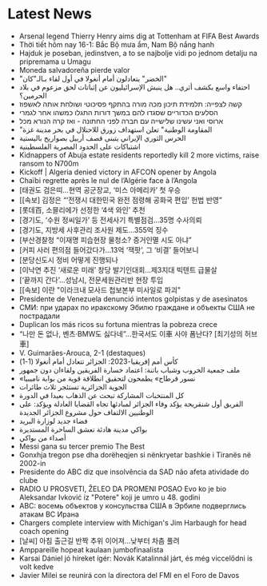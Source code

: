 # Latest News
-  Arsenal legend Thierry Henry aims dig at Tottenham at FIFA Best Awards
-  Thời tiết hôm nay 16-1: Bắc Bộ mưa ẩm, Nam Bộ nắng hanh
-  Hajduk je poseban, jedinstven, a to se najbolje vidi po jednom detalju na pripremama u Umagu
-  Moneda salvadoreña pierde valor
-  "الخضر" يتعادلون أمام أنغولا في أول لقاء بـالـ"كان"
-  احتفاء واسع بكشف أثري.. هل ينبش الإسرائيليون عن إثباتات لحق مزعوم في بلاد الحرمين؟
-  קשה לצפייה: תלמידת תיכון מכה מורה בהתקף פסיכוטי ושולחת אותה לאשפוז
-  הסלעים הכדוריים שסגדו להם במשך דורות התגלו כמשהו אחר לגמרי
-  ארוסי ואני עשינו שלישייה עם חברה לפני החתונה - ואז קרה הנורא מכל
-  "المقاومة الوطنية" تعلن استهداف زورق للاحتلال في بحر مدينة غزة
-  الحرس الثوري الإيراني يتبنى قصف أربيل بصواريخ باليستية
-  اشتباكات على الحدود المصرية الفلسطينية
-  Kidnappers of Abuja estate residents reportedly kill 2 more victims, raise ransom to N700m
-  Kickoff | Algeria denied victory in AFCON opener by Angola
-  Chaïbi regrette après le nul de l’Algérie face à l’Angola
-  [태권도 검은띠…현역 공군장교, ‘미스 아메리카’ 첫 우승
-  [[속보] 김정은 “‘전쟁시 대한민국 완전 점령해 공화국 편입’ 헌법 반영”
-  [롯데百, 소믈리에가 선정한 ‘4색 와인’ 추천
-  [경기도, ‘수원 정씨일가’ 등 전세사기 특별점검…35명 수사의뢰
-  [경기도, 지방세 사후관리 조사원 제도…355억 징수
-  [부산경찰청 “이재명 피습현장 물청소? 증거인멸 시도 아냐”
-  [커피 사러 편의점 들어갔다가…13억 ‘잭팟’, 그 ‘비결’ 들어보니
-  [분당신도시 정비 어떻게 진행되나
-  [이낙연 추진 ‘새로운 미래’ 창당 발기인대회…제3지대 빅텐트 급물살
-  [‘끝까지 간다’…성남시, 전문세원관리반 현장 투입
-  [[속보] 이란 "이라크내 모사드 첩보본부 미사일로 파괴"
-  Presidente de Venezuela denunció intentos golpistas y de asesinatos
-  СМИ: при ударах по иракскому Эбилю граждане и объекты США не пострадали
-  Duplican los más ricos su fortuna mientras la pobreza crece
-  “나만 돈 없나, 벤츠·BMW도 싫다네”…한국서도 이車 사야 폼난다? [최기성의 허브車]
-  V. Guimarães-Arouca, 2-1 (destaques)
-  كأس أمم إفريقيا-2023: الجزائر تتعادل أمام أنغولا (1-1)
-  ملف جمعية الخروب وشباب باتنة: اعتماد خسارة الفريقين ولقاءان دون جمهور
-  «نسور قرطاج» يطمحون لتحقيق انطلاقة قوية من بوابة ناميبيا
-  الجوية الجزائرية تستئجر ثلاث طائرات
-  كل المنتخبات المشاركة تبحث عن الذهاب بعيدا في الدورة
-  الفريق أول شنقريحة يؤكد وفاء الجزائر لمبادئها تجاه القضايا العادلة ويؤكد: على الوطنيين الالتفاف حول مشروع الجزائر الجديدة
-  فضاء جديد لوزارة البريد
-  بواكي مدينة هادئة تعشق الساحرة المستديرة
-  أصداء من بواكي
-  Messi gana su tercer premio The Best
-  Gonxhja tregon pse dha dorëheqjen si nënkryetar bashkie i Tiranës në 2002-in
-  Presidente do ABC diz que insolvência da SAD não afeta atividade do clube
-  RADIO U PROSVETI, ŽELEO DA PROMENI POSAO Evo ko je bio Aleksandar Ivković iz "Potere" koji je umro u 48. godini
-  ABC: восемь объектов у консульства США в Эрбиле подверглись атакам ВС Ирана
-  Chargers complete interview with Michigan's Jim Harbaugh for head coach opening
-  [날씨] 아침 출근길 반짝 추위 이어져…낮부터 차츰 풀려
-  Amppareille hopeat kaulaan jumbofinaalista
-  Karsai Dániel jó híreket ígér: Novák Katalinnál járt, és még viccelődni is volt kedve
-  Javier Milei se reunirá con la directora del FMI en el Foro de Davos
